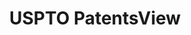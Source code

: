 ---
bigquery: https://console.cloud.google.com/bigquery?p=patents-public-data&d=patentsview&page=dataset
citation: Attribution should be given to PatentsView for use, distribution, or derivative
  works.
code: https://github.com/CSSIP-AIR/PatentsView-Code-Snippets/
contributors: USPTO
cost: None
description: 'PatentsView includes US patent data including raw data (summaries, applications,
  pregrant applications), disambugations of inventors and assignees, and inventor
  gender estimates.  Also foreign priority data, # of figures and sheets, and government
  interest statements.'
documentation: https://patentsview.org/query/builder-faqs
last_edit: 04/11/2022, 22:59:53
location: https://patentsview.org/
maintained_by: USPTO
record_creation_timestamp: 12/2/2020 17:20:46
schema_fields:
- disamb_inventor_id_20191231
- status
- citation_id
- subclass
- disamb_assignee_id_20190820
- ipc_class
- field_id
- level_three
- action_date
- sector_title
- disamb_inventor_id_20180528
- rawassignee_id
- title
- state_fips
- disamb_assignee_id_20200929
- exemplary
- subgroup
- doctype
- disamb_inventor_id_20191008
- filename
- group
- disamb_assignee_id_20191231
- f371_date
- lapse_of_patent
- rule_47
- subsection_id
- disamb_inventor_id_20200331
- role
- rawinventor_id
- classification_status
- disamb_assignee_id_20200331
- _371_date
- disamb_assignee_id_20200630
- male
- sequence
- male_flag
- applicant_type
- symbol_position
- longitude
- variety
- text
- disamb_inventor_id_20181127
- disamb_assignee_id_20191008
- disamb_inventor_id_20200929
- date
- reldocno
- contract_award_number
- disamb_inventor_id_20200630
- disclaimer_date
- type
- doc_type
- rawlocation_id
- disamb_inventor_id_20170808
- subcategory_id
- num
- uuid
- term_grant
- assignee_id
- length
- id
- classification_value
- designation
- disamb_inventor_id_20190312
- number
- subgroup_id
- num_figures
- category_id
- series_code
- application_id
- rel_id
- group_id
- attribution_status
- gi_statement
- category
- disamb_inventor_id_20171003
- field_title
- county_fips
- disamb_assignee_id_20190312
- lname
- abstract
- disamb_assignee_id_20181127
- organization
- disamb_inventor_id_20171226
- patent_id
- level_two
- latitude
- main_group
- county
- lawyer_id
- state
- organization_id
- num_claims
- name_first
- kind
- name
- term_disclaimer
- city
- withdrawn
- level_one
- section
- inventor_id
- location_id
- deceased
- disamb_inventor_id_20190820
- relkind
- country_transformed
- term_extension
- dependent
- section_id
- classification_level
- fname
- ipc_version_indicator
- latlong
- name_last
- subclass_id
- latin_name
- country
- f102_date
- _102_date
- disamb_inventor_id_20201229
- mainclass_id
- disamb_inventor_id_20170307
- classification_data_source
- publication_number
- num_sheets
shortname: patentsview
tags:
- disambiguation
- United States
- gender
terms_of_use: Creative Commons Attribution 4.0 International License.
timeframe: 1963-1999
title: USPTO PatentsView
uuid: cf1780b1-e265-4e49-8d1d-83b9cfe0fd9a
---
